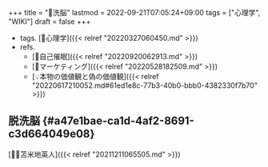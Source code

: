 +++
title = "📝洗脳"
lastmod = 2022-09-21T07:05:24+09:00
tags = ["心理学", "WIKI"]
draft = false
+++

-   tags. [🔖心理学]({{< relref "20220327060450.md" >}})
-   refs.
    -   [📝自己催眠]({{< relref "20220920062913.md" >}})
    -   [🔖マーケティング]({{< relref "20220528182509.md" >}})
    -   [💡本物の価値観と偽の価値観]({{< relref "20220617210052.md#61ed1e8c-77b3-40b0-bbb0-4382330f7b70" >}})


## 脱洗脳 {#a47e1bae-ca1d-4af2-8691-c3d664049e08}

[🤵🏽苫米地英人]({{< relref "20211211065505.md" >}})
